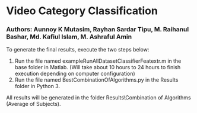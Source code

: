 # Video Category Classification

### Authors: Aunnoy K Mutasim, Rayhan Sardar Tipu, M. Raihanul Bashar, Md. Kafiul Islam, M. Ashraful Amin

To generate the final results, execute the two steps below:

1. Run the file named exampleRunAllDatasetClassifierFeatextr.m in the base folder in Matlab. (Will take about 10 hours to 24 hours to finish execution depending on computer configuration)
2. Run the file named BestCombinationOfAlgorithms.py in the Results folder in Python 3.

All results will be generated in the folder Results\Combination of Algorithms (Average of Subjects).
